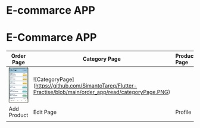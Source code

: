 
# E-commarce APP


# E-Commarce APP






| Order Page | Category Page     | Product Page     |
| --------  | -------  | :------------------------- |
| ![orderPage](https://github.com/SimantoTareq/Flutter-Practise/blob/main/order_app/read/orderPage.PNG)       |    ![CategoryPage] (https://github.com/SimantoTareq/Flutter-Practise/blob/main/order_app/read/categoryPage.PNG)     |                            |
| Add Product | Edit Page     | Profile            |
|            |       |       |

